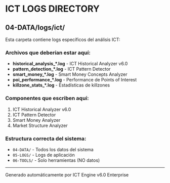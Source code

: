 # ICT LOGS DIRECTORY
## 04-DATA/logs/ict/

Esta carpeta contiene logs específicos del análisis ICT:

### Archivos que deberían estar aquí:
- **historical_analysis_*.log** - ICT Historical Analyzer v6.0
- **pattern_detection_*.log** - ICT Pattern Detector
- **smart_money_*.log** - Smart Money Concepts Analyzer
- **poi_performance_*.log** - Performance de Points of Interest
- **killzone_stats_*.log** - Estadísticas de killzones

### Componentes que escriben aquí:
1. ICT Historical Analyzer v6.0
2. ICT Pattern Detector
3. Smart Money Analyzer
4. Market Structure Analyzer

### Estructura correcta del sistema:
- `04-DATA/` - Todos los datos del sistema
- `05-LOGS/` - Logs de aplicación
- `06-TOOLS/` - Solo herramientas (NO datos)

---
Generado automáticamente por ICT Engine v6.0 Enterprise
